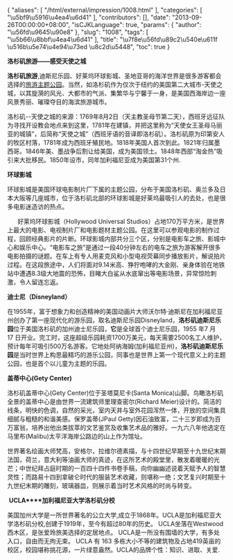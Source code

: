 {
    "aliases": [
        "/html/external/impression/1008.html"
    ],
    "categories": [
        "\u5bf9\u5916\u4ea4\u6d41"
    ],
    "contributors": [],
    "date": "2013-09-26T00:00:00+08:00",
    "isCJKLanguage": true,
    "params": {
        "author": "\u56fd\u9645\u90e8"
    },
    "slug": "1008",
    "tags": [
        "\u5b66\u8bbf\u4ea4\u6d41"
    ],
    "title": "\u7f8e\u56fd\u89c2\u540e\u611f \u516b\u5e74\u4e94\u73ed  \u8c2d\u5448",
    "toc": true
}

**洛杉矶旅游——感受天使之城**




**洛杉矶旅游**,迪斯尼乐园、好莱坞环球影城、圣地亚哥的海洋世界是很多游客都会选择的[旅游主题公园](http://img.51766.com/sincere/)。当然，如洛杉矶作为仅次于纽约的美国第二大城市-天使之城，以其旋漪的风光、大都市的气派、集繁华与宁馨于一身，是美国西海岸边一座风景秀丽、璀璨夺目的海滨旅游城市。




洛杉矶--天使之城的来源：1769年8月2日（天主教圣母节第二天），西班牙远征队为寻找开设教会地点来到这里，1781年在建镇，并把这里称为“天使女王圣母马丽亚的城镇”，后简称“天使之城”（西班牙语的音译即洛杉矶）。洛杉矶原为印第安人的牧区村落，1781年成为西班牙殖民地。1818年美国人首次到此。1821年归属墨西哥。1846年美、墨战争后割让给美国，成为美国领土。1848年西部“淘金热”吸引来大批移民。1850年设市，同年加利福尼亚成为美国第31个州.




**环球影城**




环球影城是美国环球电影制片厂下属的主题公园，分布于美国洛杉矶、奥兰多及日本大阪等几座城市，位于洛杉矶北部的环球影城是好莱坞最吸引人的去处，也是很多电影迷造访的热点。




      好莱坞环球影城（Hollywood
Universal Studios）占地170万平方米，是世界上最大的电影、电视制片厂和电影题材主题公园。在这里可以参观电影的制作过程，回顾经典影片的片断。环球影城内部共分三个区，分别是电影车之旅、影城中心和娱乐中心。“电影车之旅”是通过一段40分钟左右的电车之旅为游客解开很多电影拍摄的谜题。在车上有专人用麦克风和小型电视荧幕同步播放影片，解说拍片过程。在这段旅途中，人们将面对9.14米高、狰狞咆哮的大金刚、亲身体验在地铁站中遭遇8.3级大地震的恐怖，目睹大白鲨从水底窜出等电影场景，异常惊险刺激，令人留连忘返。 




**迪士尼（Disneyland）**




在1955年，富于想象力和创造精神的美国动画片大师沃尔特·迪斯尼在加利福尼亚州创办了第一座现代化的游乐园，取名迪斯尼乐园Disneyland，**洛杉矶迪斯尼乐园**位于美国洛杉矶的加州迪士尼乐园，**它**是全球首个迪士尼乐园，1955 年7 月17 日开业。完工时，这座超级乐园耗资1700万美元，每天需要2500名工人维护，预计每年可吸引500万名游客。它地处阿纳海姆(加利福尼亚州)，**洛杉矶迪斯尼乐园**是当时世界上构思最精巧的游乐公园，同事也是世界上第一个现代意义上的主题公园，也是首个以儿童为主题的乐园。




**盖蒂中心(Gety Center)**




洛杉矶盖蒂中心(Gety Center)位于圣塔莫尼卡(Santa Monica)山脚。鸟瞰洛杉矶全景的盖蒂中心是由世界一流建筑师里理查密尔(Richard Meier)设计的。简洁的线条，明快的色调，自然的采光，室内天井与室外花园浑然一体，开放的空间集具细腻与粗糙的和谐美感。保罗盖蒂(JPaul Getty)因石油致富，二十三岁即成为百万富翁，培养出他出类拔萃的文艺鉴赏及收集艺术品的雅好。一九六八年他选定在马里布(Malibu)太平洋海岸公路边的山上作为馆址。 




世界著名绘画大师梵高，安格尔，拉维尔德素描，与十四世纪早期至十九世纪末期法国，荷兰，意大利等油画大师的真迹，在这所艺术的殿堂里，散发着暖暖的光芒；中世纪拜占庭时期的一百四十四件书卷手稿，向你幽幽述说着天赋予人的智慧灵性；而路易十四到拿破仑时代的服装艺术收藏，则堪称一绝；文艺复兴时期至十九世纪末期的雕刻，玻璃器皿，则展示着当时艺术风格的时尚与转变。




 **UCLA****加利福尼亚大学洛杉矶分校**




美国加州大学是一所世界著名的公立大学,成立于1868年。UCLA是加利福尼亚大学洛杉矶分校,创建于1919年，至今有超过80年的历史。 UCLA坐落在Westwood西木区，是张爱玲旅美选择的定居地点。 UCLA是一所没有围墙的大学，有多处入口，自由而无拘无束。 UCLA 有 163 多栋大小不等的建筑物及占地419英亩的校区，校园堪称挑花源，一片绿意盎然。UCLA的品牌个性：知识、进取、关爱.


